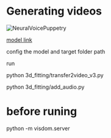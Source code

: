 # Generating videos

![NeuralVoicePuppetry](media/teaser.jpg "NeuralVoicePuppetry")

[model link](https://drive.google.com/file/d/1xM6nC2artsypZMTwA0kcnj_3K_psbx3X/view?usp=sharing)

config the model and target folder path

run 

python 3d_fitting/transfer2video_v3.py


python 3d_fitting/add_audio.py

# before runing
python -m visdom.server






